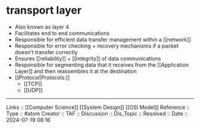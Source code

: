 # transport layer

- Also known as layer 4
- Facilitates end to end communications
- Responsible for efficient data transfer management within a [[network]]
- Responsible for error checking + recovery mechanisms if a packet doesn't transfer correctly
- Ensures [[reliability]] + [[integrity]] of data communications
- Responsible for segmenting data that it receives from the [[Application Layer]] and then reassembles it at the destination
- [[Protocol|Protocols:]]
	- [[TCP]]
	- [[UDP]]
---
Links :: [[Computer Science]] [[System Design]] [[OSI Model]]
Reference ::
Type :: #atom
Creator ::
TAF ::
Discussion ::
Dis_Topic :: 
Resolved ::
Date :: 2024-07-19 08:16
